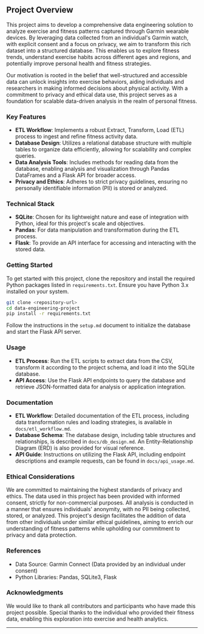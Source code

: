 
## Project Overview

This project aims to develop a comprehensive data engineering solution to analyze exercise and fitness patterns captured through Garmin wearable devices. By leveraging data collected from an individual's Garmin watch, with explicit consent and a focus on privacy, we aim to transform this rich dataset into a structured database. This enables us to explore fitness trends, understand exercise habits across different ages and regions, and potentially improve personal health and fitness strategies.

Our motivation is rooted in the belief that well-structured and accessible data can unlock insights into exercise behaviors, aiding individuals and researchers in making informed decisions about physical activity. With a commitment to privacy and ethical data use, this project serves as a foundation for scalable data-driven analysis in the realm of personal fitness.

### Key Features

- **ETL Workflow**: Implements a robust Extract, Transform, Load (ETL) process to ingest and refine fitness activity data.
- **Database Design**: Utilizes a relational database structure with multiple tables to organize data efficiently, allowing for scalability and complex queries.
- **Data Analysis Tools**: Includes methods for reading data from the database, enabling analysis and visualization through Pandas DataFrames and a Flask API for broader access.
- **Privacy and Ethics**: Adheres to strict privacy guidelines, ensuring no personally identifiable information (PII) is stored or analyzed.

### Technical Stack

- **SQLite**: Chosen for its lightweight nature and ease of integration with Python, ideal for this project's scale and objectives.
- **Pandas**: For data manipulation and transformation during the ETL process.
- **Flask**: To provide an API interface for accessing and interacting with the stored data.

### Getting Started

To get started with this project, clone the repository and install the required Python packages listed in `requirements.txt`. Ensure you have Python 3.x installed on your system.

```bash
git clone <repository-url>
cd data-engineering-project
pip install -r requirements.txt
```

Follow the instructions in the `setup.md` document to initialize the database and start the Flask API server.

### Usage

- **ETL Process**: Run the ETL scripts to extract data from the CSV, transform it according to the project schema, and load it into the SQLite database.
- **API Access**: Use the Flask API endpoints to query the database and retrieve JSON-formatted data for analysis or application integration.

### Documentation

- **ETL Workflow**: Detailed documentation of the ETL process, including data transformation rules and loading strategies, is available in `docs/etl_workflow.md`.
- **Database Schema**: The database design, including table structures and relationships, is described in `docs/db_design.md`. An Entity-Relationship Diagram (ERD) is also provided for visual reference.
- **API Guide**: Instructions on utilizing the Flask API, including endpoint descriptions and example requests, can be found in `docs/api_usage.md`.

### Ethical Considerations

We are committed to maintaining the highest standards of privacy and ethics. The data used in this project has been provided with informed consent, strictly for non-commercial purposes. All analysis is conducted in a manner that ensures individuals' anonymity, with no PII being collected, stored, or analyzed. This project's design facilitates the addition of data from other individuals under similar ethical guidelines, aiming to enrich our understanding of fitness patterns while upholding our commitment to privacy and data protection.


### References

- Data Source: Garmin Connect (Data provided by an individual under consent)
- Python Libraries: Pandas, SQLite3, Flask

### Acknowledgments

We would like to thank all contributors and participants who have made this project possible. Special thanks to the individual who provided their fitness data, enabling this exploration into exercise and health analytics.

---
